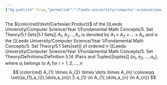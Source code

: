 ```yaml
---
{"dg-publish":true,"permalink":"/leeds-university/computer-science/year-1/fundamental-math-concepts/5-set-theory/definitions/definition-5-18-cartesian-product/","tags":["Definition"]}
---
```


The $\color{red}\text{Cartesian Product}$ of the [[Leeds University/Computer Science/Year 1/Fundamental Math Concepts/5. Set Theory/5.1 Sets\|5.1 Sets]] $A_{1},A_{2}\dots ,A_{n}$ is denoted by
$A_{1} \times A_{2} \times \dots \times A_{n}$
and is the [[Leeds University/Computer Science/Year 1/Fundamental Math Concepts/5. Set Theory/5.1 Sets\|set]] of ordered $n$-[[Leeds University/Computer Science/Year 1/Fundamental Math Concepts/5. Set Theory/Definitions/Definition 5.14 (Pairs and Tuples)\|tuples]] $(a_{1},a_{2},\dots,a_{n})$, where $a_{i}$ belongs to $A_{i}$ for $i=1,2,\dots,n$
$$
\color{red}
A_{1} \times A_{2} \times \dots \times A_{n} \coloneqq \set{(a_{1},a_{2},\dots,a_{n})\ |\ a_{1} \in A_{1},\dots,a_{n} \in A_{n}}
$$
